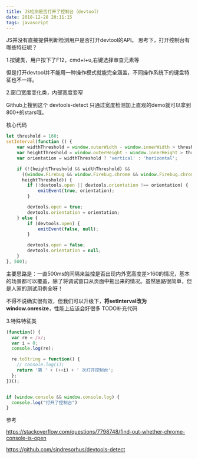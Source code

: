 ```yaml
---
title: JS检测是否打开了控制台（devtool）
date: 2018-12-28 20:11:15
tags: javascript
---
```

JS并没有直接提供判断检测用户是否打开devtool的API。
思考下，打开控制台有哪些特征呢？
<!-- more -->

1.按键类，用户按下了F12，cmd+i+u,右键选择审查元素等

但是打开devtool并不能用一种操作模式就能完全涵盖，不同操作系统下的键盘特征也不一样。

2.窗口宽度变化类，内部宽度变窄

Github上搜到这个 devtools-detect 只通过宽度检测加上直观的demo就可以拿到800+的stars哦。

核心代码

```js
let threshold = 160;
setInterval(function () {
    var widthThreshold = window.outerWidth - window.innerWidth > threshold;
    var heightThreshold = window.outerHeight - window.innerHeight > threshold;
    var orientation = widthThreshold ? 'vertical' : 'horizontal';

    if (!(heightThreshold && widthThreshold) &&
      ((window.Firebug && window.Firebug.chrome && window.Firebug.chrome.isInitialized) || widthThreshold || 
      heightThreshold)) {
        if (!devtools.open || devtools.orientation !== orientation) {
            emitEvent(true, orientation);
        }

        devtools.open = true;
        devtools.orientation = orientation;
    } else {
        if (devtools.open) {
            emitEvent(false, null);
        }

        devtools.open = false;
        devtools.orientation = null;
    }
}, 500);
```
主要思路是：一直500ms的间隔来监控是否出现内外宽高度差>160的情况，基本的场景都可以覆盖，除了将调试窗口从页面中拖出来的情况。虽然思路很简单，但是人家的测试用例全呀！

不得不说确实很有效，但我们可以升级下，**将setInterval改为window.onresize**，性能上应该会好很多
TODO补充代码

3.特殊特征类
```js
(function() {
  var re = /x/;
  var i = 0;
  console.log(re);

  re.toString = function() {
    // console.log(i);
    return '第 ' + (++i) + ' 次打开控制台';
  };
})();


if (window.console && window.console.log) {
  console.log("打开了控制台")
}
```
参考 

https://stackoverflow.com/questions/7798748/find-out-whether-chrome-console-is-open

https://github.com/sindresorhus/devtools-detect